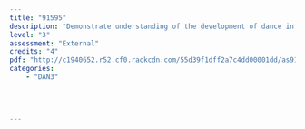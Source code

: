 ```yaml
---
title: "91595"
description: "Demonstrate understanding of the development of dance in Aotearoa/New Zealand"
level: "3"
assessment: "External"
credits: "4"
pdf: "http://c1940652.r52.cf0.rackcdn.com/55d39f1dff2a7c4dd00001dd/as91595.pdf"
categories:
    - "DAN3"
    
    
    
    
---
```

